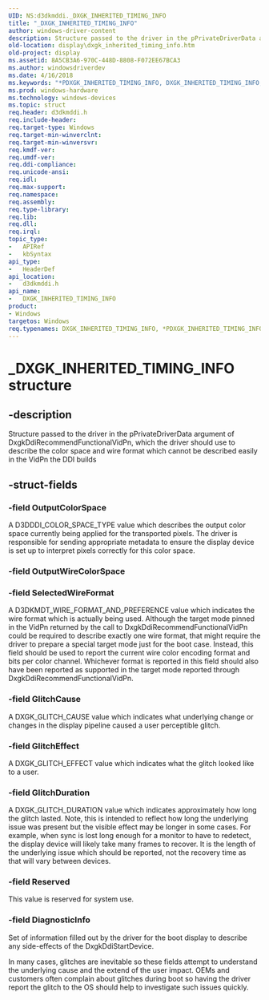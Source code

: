 ```yaml
---
UID: NS:d3dkmddi._DXGK_INHERITED_TIMING_INFO
title: "_DXGK_INHERITED_TIMING_INFO"
author: windows-driver-content
description: Structure passed to the driver in the pPrivateDriverData argument of DxgkDdiRecommendFunctionalVidPn, which the driver should use to describe the color space and wire format which cannot be described easily in the VidPn the DDI builds.
old-location: display\dxgk_inherited_timing_info.htm
old-project: display
ms.assetid: 8A5CB3A6-970C-448D-8808-F072EE67BCA3
ms.author: windowsdriverdev
ms.date: 4/16/2018
ms.keywords: "*PDXGK_INHERITED_TIMING_INFO, DXGK_INHERITED_TIMING_INFO, DXGK_INHERITED_TIMING_INFO structure [Display Devices], PDXGK_INHERITED_TIMING_INFO, PDXGK_INHERITED_TIMING_INFO structure pointer [Display Devices], _DXGK_INHERITED_TIMING_INFO, d3dkmddi/DXGK_INHERITED_TIMING_INFO, d3dkmddi/PDXGK_INHERITED_TIMING_INFO, display.dxgk_inherited_timing_info"
ms.prod: windows-hardware
ms.technology: windows-devices
ms.topic: struct
req.header: d3dkmddi.h
req.include-header: 
req.target-type: Windows
req.target-min-winverclnt: 
req.target-min-winversvr: 
req.kmdf-ver: 
req.umdf-ver: 
req.ddi-compliance: 
req.unicode-ansi: 
req.idl: 
req.max-support: 
req.namespace: 
req.assembly: 
req.type-library: 
req.lib: 
req.dll: 
req.irql: 
topic_type:
-	APIRef
-	kbSyntax
api_type:
-	HeaderDef
api_location:
-	d3dkmddi.h
api_name:
-	DXGK_INHERITED_TIMING_INFO
product:
- Windows
targetos: Windows
req.typenames: DXGK_INHERITED_TIMING_INFO, *PDXGK_INHERITED_TIMING_INFO
---
```


# _DXGK_INHERITED_TIMING_INFO structure


## -description


Structure passed to the driver in the pPrivateDriverData argument of DxgkDdiRecommendFunctionalVidPn, which the driver should use to describe the color space and wire format which cannot be described easily in the VidPn the DDI builds


## -struct-fields




### -field OutputColorSpace

A D3DDDI_COLOR_SPACE_TYPE value which describes the output color space currently being applied for the transported pixels.  The driver is responsible for sending appropriate metadata to ensure the display device is set up to interpret pixels correctly for this color space. 


### -field OutputWireColorSpace

 


### -field SelectedWireFormat

 A D3DKMDT_WIRE_FORMAT_AND_PREFERENCE value which indicates the wire format which is actually being used.  Although the target mode pinned in the VidPn returned by the call to DxgkDdiRecommendFunctionalVidPn could be required to describe exactly one wire format, that might require the driver to prepare a special target mode just for the boot case.  Instead, this field should be used to report the current wire color encoding format and bits per color channel.  Whichever format is reported in this field should also have been reported as supported in the target mode reported through DxgkDdiRecommendFunctionalVidPn.


### -field GlitchCause

A DXGK_GLITCH_CAUSE value which indicates what underlying change or changes in the display pipeline caused a user perceptible glitch.


### -field GlitchEffect

A DXGK_GLITCH_EFFECT value which indicates what the glitch looked like to a user.


### -field GlitchDuration

A DXGK_GLITCH_DURATION value which indicates approximately how long the glitch lasted.  Note, this is intended to reflect how long the underlying issue was present but the visible effect may be longer in some cases.  For example, when sync is lost long enough for a monitor to have to redetect, the display device will likely take many frames to recover.  It is the length of the underlying issue which should be reported, not the recovery time as that will vary between devices.


### -field Reserved

This value is reserved for system use.


### -field DiagnosticInfo

Set of information filled out by the driver for the boot display to describe any side-effects of the DxgkDdiStartDevice.  



In many cases, glitches are inevitable so these fields attempt to understand the underlying cause and the extend of the user impact.  OEMs and customers often complain about glitches during boot so having the driver report the glitch to the OS should help to investigate such issues quickly.


